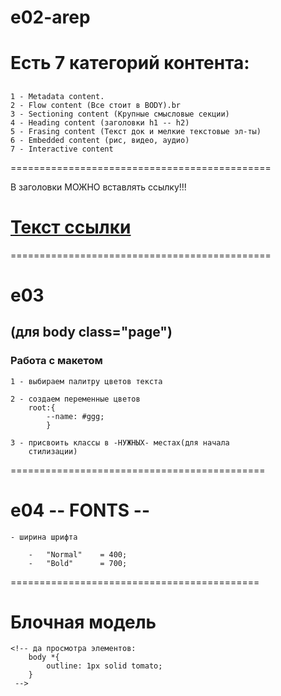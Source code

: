 # e02-arep

# Есть 7 категорий контента:

##

    1 - Metadata content.
    2 - Flow content (Все стоит в BODY).br
    3 - Sectioning content (Крупные смысловые секции)
    4 - Heading content (заголовки h1 -- h2)
    5 - Frasing content (Текст док и мелкие текстовые эл-ты)
    6 - Embedded content (рис, видео, аудио)
    7 - Interactive content

=============================================

В заголовки МОЖНО вставлять ссылку!!!

<h1><a href="">Текст ссылки</a></h1>

=============================================

# e03

## (для body class="page")

### Работа с макетом

    1 - выбираем палитру цветов текста

    2 - создаем переменные цветов
        root:{
            --name: #ggg;
            }

    3 - присвоить классы в -НУЖНЫХ- местах(для начала
        стилизации)

============================================

# e04 -- FONTS --

    - ширина шрифта

        -   "Normal"    = 400;
        -   "Bold"      = 700;

===========================================

#   Блочная модель

    <!-- да просмотра элементов:
        body *{
            outline: 1px solid tomato;
        }
     -->
